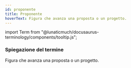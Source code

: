 ```yaml
---
id: proponente
title: Proponente
hoverText: Figura che avanza una proposta o un progetto.
---
```


<!-- ::: {.no-export} -->

import Term from "@lunaticmuch/docusaurus-terminology/components/tooltip.js";

<!-- ::: -->

### Spiegazione del termine

Figura che avanza una proposta o un <Term popup="Insieme di attività che devono raggiungere determinati obiettivi a partire da determinate specifiche, che hanno una data d’inizio e una data di fine prefissate, che dispongono di risorse limitate e che consumano risorse nel loro svolgersi." reference="/docs/RTB/Termini/Progetto">progetto</Term>.
